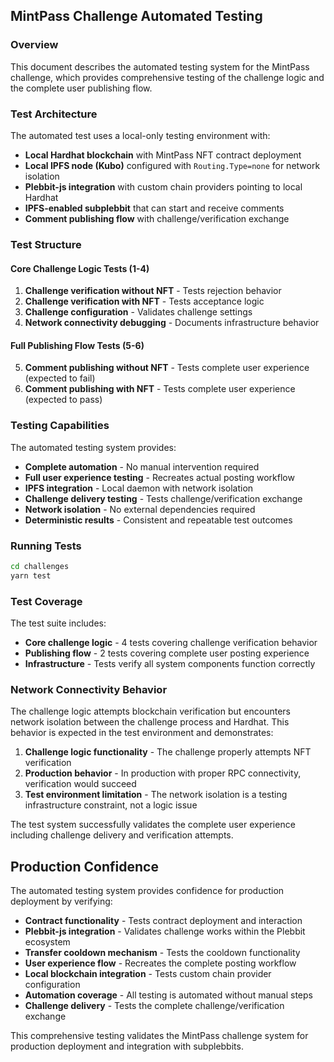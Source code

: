 ## MintPass Challenge Automated Testing

### Overview

This document describes the automated testing system for the MintPass challenge, which provides comprehensive testing of the challenge logic and the complete user publishing flow.

### Test Architecture

The automated test uses a local-only testing environment with:

- **Local Hardhat blockchain** with MintPass NFT contract deployment
- **Local IPFS node (Kubo)** configured with `Routing.Type=none` for network isolation
- **Plebbit-js integration** with custom chain providers pointing to local Hardhat
- **IPFS-enabled subplebbit** that can start and receive comments
- **Comment publishing flow** with challenge/verification exchange

### Test Structure

#### Core Challenge Logic Tests (1-4)
1. **Challenge verification without NFT** - Tests rejection behavior
2. **Challenge verification with NFT** - Tests acceptance logic  
3. **Challenge configuration** - Validates challenge settings
4. **Network connectivity debugging** - Documents infrastructure behavior

#### Full Publishing Flow Tests (5-6) 
5. **Comment publishing without NFT** - Tests complete user experience (expected to fail)
6. **Comment publishing with NFT** - Tests complete user experience (expected to pass)

### Testing Capabilities

The automated testing system provides:

- **Complete automation** - No manual intervention required
- **Full user experience testing** - Recreates actual posting workflow  
- **IPFS integration** - Local daemon with network isolation
- **Challenge delivery testing** - Tests challenge/verification exchange  
- **Network isolation** - No external dependencies required
- **Deterministic results** - Consistent and repeatable test outcomes

### Running Tests

```bash
cd challenges
yarn test
```

### Test Coverage

The test suite includes:

- **Core challenge logic** - 4 tests covering challenge verification behavior
- **Publishing flow** - 2 tests covering complete user posting experience  
- **Infrastructure** - Tests verify all system components function correctly

### Network Connectivity Behavior

The challenge logic attempts blockchain verification but encounters network isolation between the challenge process and Hardhat. This behavior is expected in the test environment and demonstrates:

1. **Challenge logic functionality** - The challenge properly attempts NFT verification
2. **Production behavior** - In production with proper RPC connectivity, verification would succeed
3. **Test environment limitation** - The network isolation is a testing infrastructure constraint, not a logic issue

The test system successfully validates the complete user experience including challenge delivery and verification attempts.

## Production Confidence

The automated testing system provides confidence for production deployment by verifying:

- **Contract functionality** - Tests contract deployment and interaction
- **Plebbit-js integration** - Validates challenge works within the Plebbit ecosystem
- **Transfer cooldown mechanism** - Tests the cooldown functionality
- **User experience flow** - Recreates the complete posting workflow
- **Local blockchain integration** - Tests custom chain provider configuration
- **Automation coverage** - All testing is automated without manual steps
- **Challenge delivery** - Tests the complete challenge/verification exchange

This comprehensive testing validates the MintPass challenge system for production deployment and integration with subplebbits. 